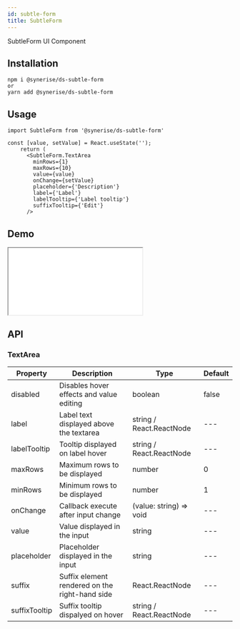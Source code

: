 ```yaml
---
id: subtle-form
title: SubtleForm
---
```


SubtleForm UI Component

## Installation

```
npm i @synerise/ds-subtle-form
or
yarn add @synerise/ds-subtle-form
```

## Usage

```
import SubtleForm from '@synerise/ds-subtle-form'

const [value, setValue] = React.useState('');
    return (
      <SubtleForm.TextArea
        minRows={1}
        maxRows={10}
        value={value}
        onChange={setValue}
        placeholder={'Description'}
        label={'Label'}
        labelTooltip={'Label tooltip'}
        suffixTooltip={'Edit'}
      />

```

## Demo

<iframe src="/storybook-static/iframe.html?id=components-subtle-form--default"></iframe>

## API

### TextArea

| Property      | Description                                    | Type                     | Default |
| ------------- | ---------------------------------------------- | ------------------------ | ------- |
| disabled      | Disables hover effects and value editing       | boolean                  | false   |
| label         | Label text displayed above the textarea        | string / React.ReactNode | ---     |
| labelTooltip  | Tooltip displayed on label hover               | string / React.ReactNode | ---     |
| maxRows       | Maximum rows to be displayed                   | number                   | 0       |
| minRows       | Minimum rows to be displayed                   | number                   | 1       |
| onChange      | Callback execute after input change            | (value: string) => void  | ---     |
| value         | Value displayed in the input                   | string                   | ---     |
| placeholder   | Placeholder displayed in the input             | string                   | ---     |
| suffix        | Suffix element rendered on the right-hand side | React.ReactNode          | ---     |
| suffixTooltip | Suffix tooltip dispalyed on hover              | string / React.ReactNode | ---     |
